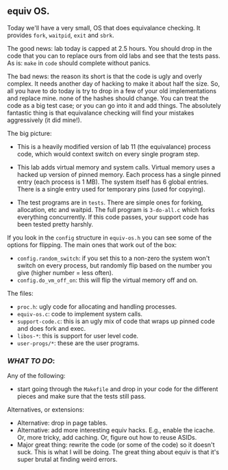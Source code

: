 ## equiv OS.

Today we'll have a very small, OS that does equivalance checking.
It provides `fork`, `waitpid`, `exit` and `sbrk`.

The good news:  lab today is capped at 2.5 hours.  You should drop
in the code that you can to replace ours from old labs and see that
the tests pass.  As is: `make` in `code` should complete without
panics.

The bad news: the reason its short is that the code is ugly and overly
complex.  It needs another day of hacking to make it about half the
size.  So, all you have to do today is try to drop in a few of your old
implementations and replace mine.  none of the hashes should change.
You can treat the code as a big test case; or you can go into it and
add things.  The absolutely fantastic thing is that equivalance checking
will find your mistakes aggressively (it did mine!).

The big picture:
  - This is a heavily modified version of lab 11 (the equivalance) process
    code, which would context switch on every single program step.

  - This lab adds virtual memory and system calls.  Virtual memory
    uses a hacked up version of pinned memory.  Each process has a
    single pinned entry (each process is 1 MB).  The system itself has
    6 global entries.  There is a single entry used for temporary pins
    (used for copying).

  - The test programs are in `tests`.  There are simple ones for 
    forking, allocation, etc and waitpid.  The full program is 
    `3-do-all.c` which forks everything concurrently.  If this
    code passes, your support code has been tested pretty harshly.

If you look in the `config` structure in `equiv-os.h` you can see
some of the options for flipping.  The main ones that work out of the
box:

  - `config.random_switch`: if you set this to a non-zero the system 
    won't switch on every process, but randomly flip based on the number
    you give (higher number = less often).
 - `config.do_vm_off_on`: this will flip the virtual memory off and on.

The files:
  - `proc.h`: ugly code for allocating and handling processes.
  - `equiv-os.c`: code to implement system calls.
  - `support-code.c`: this is an ugly mix of code that wraps up pinned code
    and does fork and exec.
  - `libos-*`: this is support for user level code.
  - `user-progs/*`: these are the user programs.

### ***WHAT TO DO***:

Any of the following:

  - start going through the `Makefile` and drop in your code for the
    different pieces and make sure that the tests still pass.

Alternatives, or extensions:
 - Alternative: drop in page tables.
 - Alternative: add more interesting equiv hacks.  E.g., enable the 
   icache.  Or, more tricky, add caching. 
   Or, figure out how to reuse ASIDs. 
 - Major great thing: rewrite the code (or some of the code) so it doesn't
   suck.  This is what I will be doing. The great thing about equiv is
   that it's super brutal at finding weird errors.
